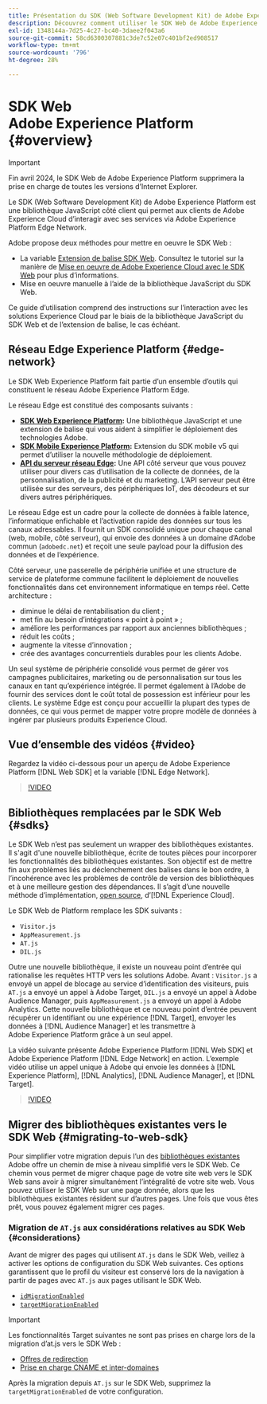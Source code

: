 ```yaml
---
title: Présentation du SDK (Web Software Development Kit) de Adobe Experience Platform
description: Découvrez comment utiliser le SDK Web de Adobe Experience Platform pour intégrer des fonctionnalités de Platform à votre site web.
exl-id: 1348144a-7d25-4c27-bc40-3daee2f043a6
source-git-commit: 58cd6300307881c3de7c52e07c401bf2ed908517
workflow-type: tm+mt
source-wordcount: '796'
ht-degree: 28%

---
```



# SDK Web Adobe Experience Platform {#overview}

>[!IMPORTANT]
>
>Fin avril 2024, le SDK Web de Adobe Experience Platform supprimera la prise en charge de toutes les versions d’Internet Explorer.

Le SDK (Web Software Development Kit) de Adobe Experience Platform est une bibliothèque JavaScript côté client qui permet aux clients de Adobe Experience Cloud d’interagir avec ses services via Adobe Experience Platform Edge Network.

Adobe propose deux méthodes pour mettre en oeuvre le SDK Web :

* La variable [Extension de balise SDK Web](../tags/extensions/client/web-sdk/web-sdk-extension-configuration.md). Consultez le tutoriel sur la manière de [Mise en oeuvre de Adobe Experience Cloud avec le SDK Web](https://experienceleague.adobe.com/docs/platform-learn/implement-web-sdk/overview.html?lang=fr) pour plus d’informations.
* Mise en oeuvre manuelle à l’aide de la bibliothèque JavaScript du SDK Web.

Ce guide d’utilisation comprend des instructions sur l’interaction avec les solutions Experience Cloud par le biais de la bibliothèque JavaScript du SDK Web et de l’extension de balise, le cas échéant.

## Réseau Edge Experience Platform {#edge-network}

Le SDK Web Experience Platform fait partie d’un ensemble d’outils qui constituent le réseau Adobe Experience Platform Edge.

Le réseau Edge est constitué des composants suivants :

* **[SDK Web Experience Platform](#overview):** Une bibliothèque JavaScript et une extension de balise qui vous aident à simplifier le déploiement des technologies Adobe.
* **[SDK Mobile Experience Platform](https://developer.adobe.com/client-sdks/home/):** Extension du SDK mobile v5 qui permet d’utiliser la nouvelle méthodologie de déploiement.
* **[API du serveur réseau Edge](../server-api/overview.md):** Une API côté serveur que vous pouvez utiliser pour divers cas d’utilisation de la collecte de données, de la personnalisation, de la publicité et du marketing. L’API serveur peut être utilisée sur des serveurs, des périphériques IoT, des décodeurs et sur divers autres périphériques.

Le réseau Edge est un cadre pour la collecte de données à faible latence, l’informatique enfichable et l’activation rapide des données sur tous les canaux adressables. Il fournit un SDK consolidé unique pour chaque canal (web, mobile, côté serveur), qui envoie des données à un domaine d’Adobe commun (`adobedc.net`) et reçoit une seule payload pour la diffusion des données et de l’expérience.

Côté serveur, une passerelle de périphérie unifiée et une structure de service de plateforme commune facilitent le déploiement de nouvelles fonctionnalités dans cet environnement informatique en temps réel. Cette architecture :

* diminue le délai de rentabilisation du client ;
* met fin au besoin d’intégrations « point à point » ;
* améliore les performances par rapport aux anciennes bibliothèques ;
* réduit les coûts ;
* augmente la vitesse d’innovation ;
* crée des avantages concurrentiels durables pour les clients Adobe.

Un seul système de périphérie consolidé vous permet de gérer vos campagnes publicitaires, marketing ou de personnalisation sur tous les canaux en tant qu’expérience intégrée. Il permet également à l’Adobe de fournir des services dont le coût total de possession est inférieur pour les clients. Le système Edge est conçu pour accueillir la plupart des types de données, ce qui vous permet de mapper votre propre modèle de données à ingérer par plusieurs produits Experience Cloud.

## Vue d’ensemble des vidéos {#video}

Regardez la vidéo ci-dessous pour un aperçu de Adobe Experience Platform [!DNL Web SDK] et la variable [!DNL Edge Network].

>[!VIDEO](https://video.tv.adobe.com/v/34141?quality=12&learn=on)

## Bibliothèques remplacées par le SDK Web {#sdks}

Le SDK Web n’est pas seulement un wrapper des bibliothèques existantes. Il s&#39;agit d&#39;une nouvelle bibliothèque, écrite de toutes pièces pour incorporer les fonctionnalités des bibliothèques existantes. Son objectif est de mettre fin aux problèmes liés au déclenchement des balises dans le bon ordre, à l’incohérence avec les problèmes de contrôle de version des bibliothèques et à une meilleure gestion des dépendances. Il s’agit d’une nouvelle méthode d’implémentation, [open source](https://github.com/adobe/alloy), d’[!DNL Experience Cloud].

Le SDK Web de Platform remplace les SDK suivants :

* `Visitor.js`
* `AppMeasurement.js`
* `AT.js`
* `DIL.js`

Outre une nouvelle bibliothèque, il existe un nouveau point d’entrée qui rationalise les requêtes HTTP vers les solutions Adobe. Avant : `Visitor.js` a envoyé un appel de blocage au service d’identification des visiteurs, puis `AT.js` a envoyé un appel à Adobe Target, `DIL.js` a envoyé un appel à Adobe Audience Manager, puis `AppMeasurement.js` a envoyé un appel à Adobe Analytics. Cette nouvelle bibliothèque et ce nouveau point d’entrée peuvent récupérer un identifiant ou une expérience [!DNL Target], envoyer les données à [!DNL Audience Manager] et les transmettre à Adobe Experience Platform grâce à un seul appel.

La vidéo suivante présente Adobe Experience Platform [!DNL Web SDK] et Adobe Experience Platform [!DNL Edge Network] en action. L’exemple vidéo utilise un appel unique à Adobe qui envoie les données à [!DNL Experience Platform], [!DNL Analytics], [!DNL Audience Manager], et [!DNL Target].

>[!VIDEO](https://video.tv.adobe.com/v/34148)

## Migrer des bibliothèques existantes vers le SDK Web {#migrating-to-web-sdk}

Pour simplifier votre migration depuis l’un des [bibliothèques existantes](#sdks) Adobe offre un chemin de mise à niveau simplifié vers le SDK Web. Ce chemin vous permet de migrer chaque page de votre site web vers le SDK Web sans avoir à migrer simultanément l’intégralité de votre site web. Vous pouvez utiliser le SDK Web sur une page donnée, alors que les bibliothèques existantes résident sur d’autres pages. Une fois que vous êtes prêt, vous pouvez également migrer ces pages.

### Migration de `AT.js` aux considérations relatives au SDK Web {#considerations}

Avant de migrer des pages qui utilisent `AT.js` dans le SDK Web, veillez à activer les options de configuration du SDK Web suivantes. Ces options garantissent que le profil du visiteur est conservé lors de la navigation à partir de pages avec `AT.js` aux pages utilisant le SDK Web.

* [`idMigrationEnabled`](/help/web-sdk/commands/configure/idmigrationenabled.md)
* [`targetMigrationEnabled`](/help/web-sdk/commands/configure/targetmigrationenabled.md)


>[!IMPORTANT]
>
>Les fonctionnalités Target suivantes ne sont pas prises en charge lors de la migration d’at.js vers le SDK Web :
>
>* [Offres de redirection](https://experienceleague.adobe.com/docs/target/using/experiences/offers/offer-redirect.html?lang=fr)
>* [Prise en charge CNAME et inter-domaines](https://experienceleague.adobe.com/docs/target-dev/developer/client-side/at-js-implementation/atjs-cookies.html)

Après la migration depuis `AT.js` sur le SDK Web, supprimez la `targetMigrationEnabled` de votre configuration.
